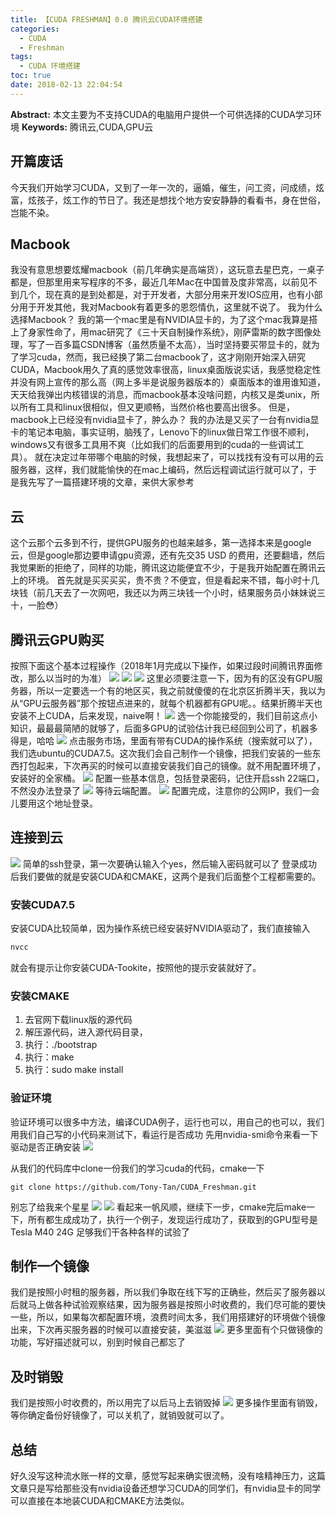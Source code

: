 ```yaml
---
title: 【CUDA FRESHMAN】0.0 腾讯云CUDA环境搭建
categories:
  - CUDA
  - Freshman
tags:
  - CUDA 环境搭建
toc: true
date: 2018-02-13 22:04:54
---
```


**Abstract:** 本文主要为不支持CUDA的电脑用户提供一个可供选择的CUDA学习环境
**Keywords:** 腾讯云,CUDA,GPU云

<!--more-->

## 开篇废话
今天我们开始学习CUDA，又到了一年一次的，逼婚，催生，问工资，问成绩，炫富，炫孩子，炫工作的节日了。我还是想找个地方安安静静的看看书，身在世俗，岂能不染。
## Macbook
我没有意思想要炫耀macbook（前几年确实是高端货），这玩意去星巴克，一桌子都是，但那里用来写程序的不多，最近几年Mac在中国普及度非常高，以前见不到几个，现在真的是到处都是，对于开发者，大部分用来开发IOS应用，也有小部分用于开发其他，我对Macbook有着更多的恩怨情仇，这里就不说了。
我为什么选择Macbook？
我的第一个mac里是有NVIDIA显卡的，为了这个mac我算是搭上了身家性命了，用mac研究了《三十天自制操作系统》，刚萨雷斯的数字图像处理，写了一百多篇CSDN博客（虽然质量不太高），当时坚持要买带显卡的，就为了学习cuda，然而，我已经换了第二台macbook了，这才刚刚开始深入研究CUDA，Macbook用久了真的感觉效率很高，linux桌面版说实话，我感觉稳定性并没有网上宣传的那么高（网上多半是说服务器版本的）桌面版本的谁用谁知道，天天给我弹出内核错误的消息，而macbook基本没啥问题，内核又是类unix，所以所有工具和linux很相似，但又更顺畅，当然价格也要高出很多。
但是，macbook上已经没有nvidia显卡了，肿么办？
我的办法是又买了一台有nvidia显卡的笔记本电脑，事实证明，脑残了，Lenovo下的linux做日常工作很不顺利，windows又有很多工具用不爽（比如我们的后面要用到的cuda的一些调试工具）。
就在决定过年带哪个电脑的时候，我想起来了，可以找找有没有可以用的云服务器，这样，我们就能愉快的在mac上编码，然后远程调试运行就可以了，于是我先写了一篇搭建环境的文章，来供大家参考
## 云
这个云那个云多到不行，提供GPU服务的也越来越多，第一选择本来是google云，但是google那边要申请gpu资源，还有先交35 USD 的费用，还要翻墙，然后我觉果断的拒绝了，同样的功能，腾讯这边能便宜不少，于是我开始配置在腾讯云上的环境。
首先就是买买买买，贵不贵？不便宜，但是看起来不错，每小时十几块钱（前几天去了一次网吧，我还以为两三块钱一个小时，结果服务员小妹妹说三十，一脸😳）
## 腾讯云GPU购买
按照下面这个基本过程操作（2018年1月完成以下操作，如果过段时间腾讯界面修改，那么以当时的为准）
![](https://tony4ai-1251394096.cos.ap-hongkong.myqcloud.com/blog_images/CUDA-F-0-0-Tencent-GPU-Cloud/1.jpg)
![](https://tony4ai-1251394096.cos.ap-hongkong.myqcloud.com/blog_images/CUDA-F-0-0-Tencent-GPU-Cloud/2.jpg)
![](https://tony4ai-1251394096.cos.ap-hongkong.myqcloud.com/blog_images/CUDA-F-0-0-Tencent-GPU-Cloud/3.jpg)
这里必须要注意一下，因为有的区没有GPU服务器，所以一定要选一个有的地区买，我之前就傻傻的在北京区折腾半天，我以为从“GPU云服务器”那个按钮点进来的，就每个机器都有GPU呢。。结果折腾半天也安装不上CUDA，后来发现，naive啊！
![](https://tony4ai-1251394096.cos.ap-hongkong.myqcloud.com/blog_images/CUDA-F-0-0-Tencent-GPU-Cloud/4.jpg)
选一个你能接受的，我们目前这点小知识，最最最简陋的就够了，后面多GPU的试验估计我已经回到公司了，机器多得是，哈哈
![](https://tony4ai-1251394096.cos.ap-hongkong.myqcloud.com/blog_images/CUDA-F-0-0-Tencent-GPU-Cloud/5.jpg)
点击服务市场，里面有带有CUDA的操作系统（搜索就可以了），我们选ubuntu的CUDA7.5。这次我们会自己制作一个镜像，把我们安装的一些东西打包起来，下次再买的时候可以直接安装我们自己的镜像。就不用配置环境了，安装好的全家桶。
![](https://tony4ai-1251394096.cos.ap-hongkong.myqcloud.com/blog_images/CUDA-F-0-0-Tencent-GPU-Cloud/6.jpg)
配置一些基本信息，包括登录密码，记住开启ssh 22端口，不然没办法登录了
![](https://tony4ai-1251394096.cos.ap-hongkong.myqcloud.com/blog_images/CUDA-F-0-0-Tencent-GPU-Cloud/7.jpg)
等待云端配置。
![](https://tony4ai-1251394096.cos.ap-hongkong.myqcloud.com/blog_images/CUDA-F-0-0-Tencent-GPU-Cloud/8.jpg)
配置完成，注意你的公网IP，我们一会儿要用这个地址登录。
## 连接到云
![](https://tony4ai-1251394096.cos.ap-hongkong.myqcloud.com/blog_images/CUDA-F-0-0-Tencent-GPU-Cloud/10.jpg)
简单的ssh登录，第一次要确认输入个yes，然后输入密码就可以了
登录成功后我们要做的就是安装CUDA和CMAKE，这两个是我们后面整个工程都需要的。
### 安装CUDA7.5
安装CUDA比较简单，因为操作系统已经安装好NVIDIA驱动了，我们直接输入
```bash
nvcc
```
就会有提示让你安装CUDA-Tookite，按照他的提示安装就好了。
### 安装CMAKE
1. 去官网下载linux版的源代码
2. 解压源代码，进入源代码目录，
3. 执行：./bootstrap
4. 执行：make
5. 执行：sudo make install

### 验证环境
验证环境可以很多中方法，编译CUDA例子，运行也可以，用自己的也可以，我们用我们自己写的小代码来测试下，看运行是否成功
先用nvidia-smi命令来看一下驱动是否正确安装
![](https://tony4ai-1251394096.cos.ap-hongkong.myqcloud.com/blog_images/CUDA-F-0-0-Tencent-GPU-Cloud/12.jpg)

从我们的代码库中clone一份我们的学习cuda的代码，cmake一下
```
git clone https://github.com/Tony-Tan/CUDA_Freshman.git
```
别忘了给我来个星星
![](https://tony4ai-1251394096.cos.ap-hongkong.myqcloud.com/blog_images/CUDA-F-0-0-Tencent-GPU-Cloud/11.jpg)
![](https://tony4ai-1251394096.cos.ap-hongkong.myqcloud.com/blog_images/CUDA-F-0-0-Tencent-GPU-Cloud/13.jpg)
看起来一帆风顺，继续下一步，cmake完后make一下，所有都生成成功了，执行一个例子，发现运行成功了，获取到的GPU型号是Tesla M40 24G 足够我们干各种各样的试验了

## 制作一个镜像
我们是按照小时租的服务器，所以我们争取在线下写的正确些，然后买了服务器以后就马上做各种试验观察结果，因为服务器是按照小时收费的，我们尽可能的要快一些，所以，如果每次都配置环境，浪费时间太多，我们用搭建好的环境做个镜像出来，下次再买服务器的时候可以直接安装，美滋滋
![](https://tony4ai-1251394096.cos.ap-hongkong.myqcloud.com/blog_images/CUDA-F-0-0-Tencent-GPU-Cloud/15.jpg)
更多里面有个只做镜像的功能，写好描述就可以，别到时候自己都忘了

## 及时销毁
我们是按照小时收费的，所以用完了以后马上去销毁掉
![](https://tony4ai-1251394096.cos.ap-hongkong.myqcloud.com/blog_images/CUDA-F-0-0-Tencent-GPU-Cloud/15.jpg)
更多操作里面有销毁，等你确定备份好镜像了，可以关机了，就销毁就可以了。
## 总结
好久没写这种流水账一样的文章，感觉写起来确实很流畅，没有啥精神压力，这篇文章只是写给那些没有nvidia设备还想学习CUDA的同学们，有nvidia显卡的同学可以直接在本地装CUDA和CMAKE方法类似。
